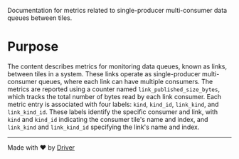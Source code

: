 <!--------------------------------------------------------------------------------->
<!-- IMPORTANT: This file is auto-generated by Driver (https://driver.ai). -------->
<!-- Manual edits may be overwritten on future commits. --------------------------->
<!--------------------------------------------------------------------------------->

Documentation for metrics related to single-producer multi-consumer data queues between tiles.

# Purpose
The content describes metrics for monitoring data queues, known as links, between tiles in a system. These links operate as single-producer multi-consumer queues, where each link can have multiple consumers. The metrics are reported using a counter named `link_published_size_bytes`, which tracks the total number of bytes read by each link consumer. Each metric entry is associated with four labels: `kind`, `kind_id`, `link_kind`, and `link_kind_id`. These labels identify the specific consumer and link, with `kind` and `kind_id` indicating the consumer tile's name and index, and `link_kind` and `link_kind_id` specifying the link's name and index.

---
Made with ❤️ by [Driver](https://www.driver.ai/)